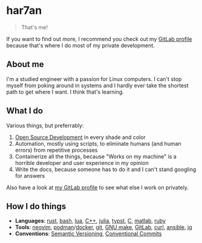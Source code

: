 # har7an

> That's me!

If you want to find out more, I recommend you check out my [GitLab profile][01]
because that's where I do most of my private development.

[01]: https://gitlab.com/hartan


## About me

I'm a studied engineer with a passion for Linux computers. I can't stop myself
from poking around in systems and I hardly ever take the shortest path to get
where I want. I think that's learning.


## What I do

Various things, but preferrably:

1. [Open Source Development][b1] in every shade and color
1. Automation, mostly using scripts, to eliminate humans (and human errors)
   from repetitive processes
1. Containerize all the things, because "Works on my machine" is a horrible
   developer and user experience in my opinion
1. Write the docs, because someone has to do it and I can't stand googling for
   answers

Also have a look at [my GitLab profile][01] to see what else I work on
privately.

[b1]: https://github.com/har7an?tab=repositories&q=&type=fork


## How I do things

- **Languages**: [rust][c0], [bash][c1], [lua][c2], [C++][c3], [julia][c4],
  [typst][c5], [C][c6], [matlab][c7], [ruby][c19]
- **Tools**: [neovim][c15], [podman][c8]/[docker][c9], [git][c10], [GNU
  make][c11], [GitLab][c12], [curl][c13], [ansible][c14], [jq][c18]
- **Conventions**: [Semantic Versioning][c16], [Conventional Commits][c17]

[c0]: https://www.rust-lang.org/
[c1]: https://www.gnu.org/software/bash/
[c2]: https://www.lua.org/
[c3]: https://isocpp.org/
[c4]: https://julialang.org/
[c5]: https://typst.app/
[c6]: https://www.c-language.org/
[c7]: https://www.mathworks.com/products/matlab.html
[c8]: https://podman.io/
[c9]: https://www.docker.com/
[c10]: https://git-scm.com/
[c11]: https://www.gnu.org/software/make/
[c12]: https://about.gitlab.com/
[c13]: https://curl.se/
[c14]: https://www.ansible.com/
[c15]: https://neovim.io/
[c16]: https://semver.org/spec/v2.0.0.html
[c17]: https://www.conventionalcommits.org/en/v1.0.0/
[c18]: https://jqlang.org/
[c19]: https://www.ruby-lang.org/en/
